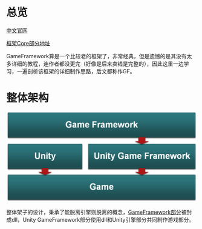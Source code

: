 # 总览

[中文官网](https://gameframework.cn/)

[框架Core部分地址](https://github.com/EllanJiang/GameFramework)

GameFramework算是一个比较老的框架了，非常经典，但是遗憾的是其没有太多详细的教程，连作者都没更完（好像是后来卖钱是完整的），因此这里一边学习，一遍剖析该框架的详细制作思路，后文都称作GF。

# 整体架构

![结构](imgs/gameframework.png)

整体架子的设计，秉承了能脱离引擎则脱离的概念，[GameFramework部分](https://github.com/EllanJiang/GameFramework)被封成dll，Unity GameFramework部分使用dll和Unity引擎部分共同制作游戏部分。